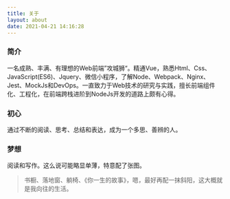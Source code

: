 ```yaml
---
title: 关于
layout: about
date: 2021-04-21 14:16:28
---
```


### 简介
一名成熟、丰满、有理想的Web前端”攻城狮“。精通Vue，熟悉Html、Css、JavaScript(ES6)、Jquery、微信小程序，了解Node、Webpack、Nginx、Jest、MockJs和DevOps。一直致力于Web技术的研究与实践，擅长前端组件化、工程化，在前端跨栈进阶到NodeJs开发的道路上颇有心得。
### 初心
通过不断的阅读、思考、总结和表达，成为一个多思、善辨的人。

### 梦想
阅读和写作。这么说可能略显单薄，特意配了张图。
> 书橱、落地窗、躺椅、《你一生的故事》，嗯，最好再配一抹斜阳，这大概就是我向往的生活。